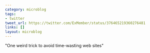 ```yaml
---
category: microblog
tags:
- twitter
tweet_url: https://twitter.com/ExMember/status/376465219360276481
links: []
layout: microblog
---
```

"One weird trick to avoid time-wasting web sites"

